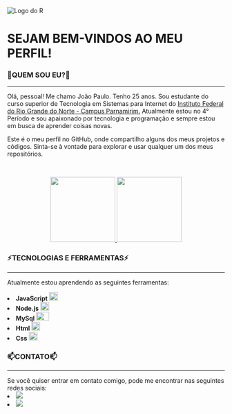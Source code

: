 ![Logo do R](https://media.licdn.com/dms/image/C4D12AQE8v6TPHvrgjA/article-cover_image-shrink_600_2000/0/1594357608572?e=2147483647&v=beta&t=XQtbzceqHjNzy7ws1Mqd9ddPNOAAS-YOmP6nbCvxu1c)


<h1>SEJAM BEM-VINDOS AO MEU PERFIL!</h1>
<h3>👋QUEM SOU EU?👋</h3>
<hr>
<p>Olá, pessoal! Me chamo João Paulo. Tenho 25 anos. Sou estudante do curso superior de Tecnologia em Sistemas para Internet do <a href="https://portal.ifrn.edu.br/campus/parnamirim/">Instituto Federal do Rio Grande do Norte - Campus Parnamirim.</a> Atualmente estou no 4° Período e sou apaixonado por tecnologia e programação e sempre estou em busca de aprender coisas novas.<p>

<p>Este é o meu perfil no GitHub, onde compartilho alguns dos meus projetos e códigos. Sinta-se à vontade para explorar e usar qualquer um dos meus repositórios.<p><br>


<div align="center">
  <a href="https://github.com/PauloMonteiro98">
    <img height="150em" src="https://github-readme-stats.vercel.app/api?username=PauloMonteiro98&count_private=true&include_all_commits=true&show_icons=true&theme=radical&hide_border=false&show_owner=true"/>
    <img height="150em" src="https://github-readme-stats.vercel.app/api/top-langs/?username=PauloMonteiro98&theme=radical&hide_border=false&&layout=compact"/>
  </a>
</div>

<h3>⚡TECNOLOGIAS E FERRAMENTAS⚡</h3>
<hr>

Atualmente estou aprendendo as seguintes ferramentas:

<li><strong>JavaScript</strong> <img src="https://cdn.jsdelivr.net/gh/devicons/devicon/icons/javascript/javascript-original.svg" width="20" height="20" />
<li><strong>Node.js</strong> <img src="https://cdn.jsdelivr.net/gh/devicons/devicon/icons/nodejs/nodejs-original.svg" width="20" height="20" />
<li><strong>MySql</strong> <img src="https://cdn.jsdelivr.net/gh/devicons/devicon/icons/mysql/mysql-original-wordmark.svg" width="30" height="20" />
<li><strong>Html</strong> <img src="https://cdn.jsdelivr.net/gh/devicons/devicon/icons/html5/html5-original-wordmark.svg" width="20" height="20" />
<li><strong>Css</strong> <img src="https://cdn.jsdelivr.net/gh/devicons/devicon/icons/css3/css3-original.svg" width="20" height="20" />
   
<h3>📫CONTATO📫</h3>
<hr>
Se você quiser entrar em contato comigo, pode me encontrar nas seguintes redes sociais:

<li><a href="https://www.linkedin.com/in/jo%C3%A3o-paulo-da-silva-monteiro-8013a11b8/"><img src="https://user-images.githubusercontent.com/108345444/230412620-78a7c4ea-c8c6-4b48-9f3e-13c777744331.png" /></a>
<li><a href="mailto:paulomonteiro98@outlook.com"><img src="https://user-images.githubusercontent.com/108345444/230410186-bacd6428-658f-41f9-af67-296d645f9e8d.png" /></a> 


